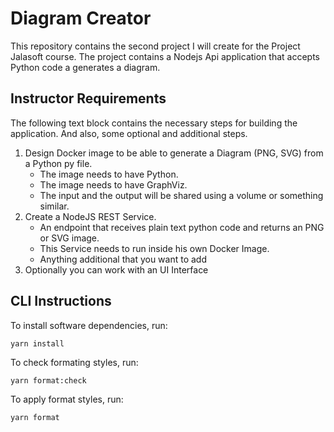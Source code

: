 # Diagram Creator

This repository contains the second project I will create for the Project Jalasoft course. The project contains a Nodejs Api application that accepts Python code a generates a diagram.

## Instructor Requirements

The following text block contains the necessary steps for building the application. And also, some optional and additional steps.

1. Design Docker image to be able to generate a Diagram (PNG, SVG) from a Python py file.
   - The image needs to have Python.
   - The image needs to have GraphViz.
   - The input and the output will be shared using a volume or something similar.
2. Create a NodeJS REST Service.
   - An endpoint that receives plain text python code and returns an PNG or SVG image.
   - This Service needs to run inside his own Docker Image.
   - Anything additional that you want to add
3. Optionally you can work with an UI Interface

## CLI Instructions

To install software dependencies, run:

```cli
yarn install
```

To check formating styles, run:

```cli
yarn format:check
```

To apply format styles, run:

```cli
yarn format
```
